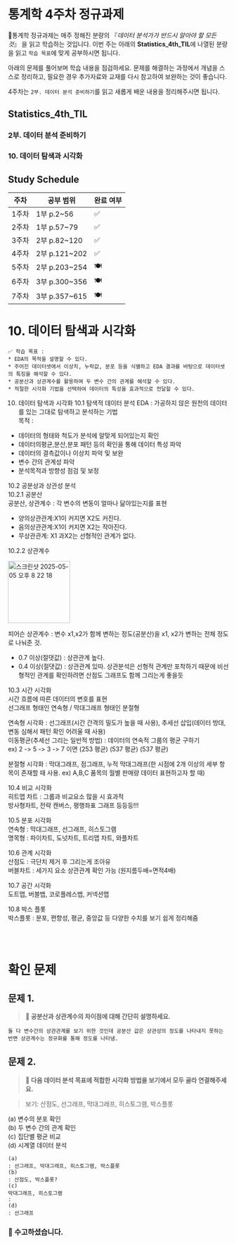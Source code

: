 # 통계학 4주차 정규과제

📌통계학 정규과제는 매주 정해진 분량의 『*데이터 분석가가 반드시 알아야 할 모든 것*』 을 읽고 학습하는 것입니다. 이번 주는 아래의 **Statistics_4th_TIL**에 나열된 분량을 읽고 `학습 목표`에 맞게 공부하시면 됩니다.

아래의 문제를 풀어보며 학습 내용을 점검하세요. 문제를 해결하는 과정에서 개념을 스스로 정리하고, 필요한 경우 추가자료와 교재를 다시 참고하여 보완하는 것이 좋습니다.

4주차는 `2부. 데이터 분석 준비하기`를 읽고 새롭게 배운 내용을 정리해주시면 됩니다.


## Statistics_4th_TIL

### 2부. 데이터 분석 준비하기
### 10. 데이터 탐색과 시각화



## Study Schedule

|주차 | 공부 범위     | 완료 여부 |
|----|----------------|----------|
|1주차| 1부 p.2~56     | ✅      |
|2주차| 1부 p.57~79    | ✅      | 
|3주차| 2부 p.82~120   | ✅      | 
|4주차| 2부 p.121~202  | ✅      | 
|5주차| 2부 p.203~254  | 🍽️      | 
|6주차| 3부 p.300~356  | 🍽️      | 
|7주차| 3부 p.357~615  | 🍽️      | 

<!-- 여기까진 그대로 둬 주세요-->

# 10. 데이터 탐색과 시각화

```
✅ 학습 목표 :
* EDA의 목적을 설명할 수 있다.
* 주어진 데이터셋에서 이상치, 누락값, 분포 등을 식별하고 EDA 결과를 바탕으로 데이터셋의 특징을 해석할 수 있다.
* 공분산과 상관계수를 활용하여 두 변수 간의 관계를 해석할 수 있다.
* 적절한 시각화 기법을 선택하여 데이터의 특성을 효과적으로 전달할 수 있다.
```

10. 데이터 탐색과 시각화 
10.1 탐색적 데이터 분석 
EDA : 가공하지 않은 원천의 데이터를 있는 그대로 탐색하고 분석하는 기법     
목적 : 
- 데이터의 형태와 척도가 분석에 알맞게 되어있는지 확인
- 데이터의평균,분산,분포 패턴 등의 확인을 통해 데이터 특성 파악 
- 데이터의 결측값이나 이상치 파악 및 보완
- 변수 간의 관계성 파악
- 분석목적과 방향성 점검 및 보정

10.2 공분상과 상관성 분석      
10.2.1 공분산      
공분산, 상관계수 : 각 변수의 변동이 얼마나 닮아있는지를 표현      
- 양의상관관계:X1이 커지면 X2도 커진다.
- 음의상관관계:X1이 커지면 X2는 작아진다.
- 무상관관계: X1 과X2는 선형적인 관계가 없다.      



10.2.2 상관계수        

<img width="141" alt="스크린샷 2025-05-05 오후 8 22 18" src="https://github.com/user-attachments/assets/01335405-cb6f-4906-8c06-c60c26dea514" />        

피어슨 상관계수 : 변수 x1,x2가 함께 변하는 정도(공분산)을 x1, x2가 변하는 전체 정도로 나눠준 것.            
- 0.7 이상(절댓값) : 상관관계 높다.
- 0.4 이상(절댓값) : 상관관계 있따.
상관분석은 선형적 관계만 포착하기 때문에 비선형적인 관계를 확인하려면 산점도 그래프도 함께 그리는게 좋을듯    

10.3 시간 시각화      
시간 흐름에 따른 데이터의 변호를 표현    
선그래프 형태인 연속형 / 막대그래프 형태인 분절형      

연속형 시각화 : 선그래프(시간 간격의 밀도가 높을 때 사용), 추세선 삽입(데이터 방대, 변동 심해서 패턴 확인 어려울 때 사용)         
이동평균(추세선 그리는 일반적 방법) : 데이터의 연속적 그룹의 평균 구하기       
ex) 2 -> 5 -> 3 -> 7 이면 (253 평균) (537 평균) (537 평균)      

분절형 시각화 : 막대그래프, 점그래프, 누적 막대그래프(한 시점에 2개 이상의 세부 항목이 존재할 때 사용. ex) A,B,C 품목의 월별 판매량 데이터 표현하고자 할 때) 

10.4 비교 시각화      
히트맵 차트 : 그룹과 비교요소 많을 시 효과적     
방사형차트, 전략 캔버스, 평행좌표 그래프 등등등!!!     

10.5 분포 시각화     
연속형 : 막대그래프, 선그래프, 히스토그램              
명목형 : 파이차트, 도넛차트, 트리맵 차트, 와플차트 

10.6 관계 시각화      
산점도 : 극단치 제거 후 그리는게 조아유      
버블차트 : 세가지 요소 상관관계 확인 가능 (원지름두배=면적4배)     

10.7 공간 시각화      
도트맵, 버블뱁, 코로플레스뱁, 커넥션맵

10.8 박스 플롯      
박스플롯 : 분포, 편향성, 평균, 중앙값 등 다양한 수치를 보기 쉽게 정리해줌     




<br>
<br>

# 확인 문제

## 문제 1.
> **🧚 공분산과 상관계수의 차이점에 대해 간단히 설명하세요.**

```
둘 다 변수간의 상관관계를 보기 위한 것인데 공분산 값은 상관성의 정도를 나타내지 못하는 반면 상관계수는 정규화를 통해 정도를 나타냄. 
```

## 문제 2.
> **🧚 다음 데이터 분석 목표에 적합한 시각화 방법을 보기에서 모두 골라 연결해주세요.**

> 보기: 산점도, 선그래프, 막대그래프, 히스토그램, 박스플롯

(a) 변수의 분포 확인   
(b) 두 변수 간의 관계 확인   
(c) 집단별 평균 비교   
(d) 시계열 데이터 분석

<!--중복 가능-->

```
(a) 
: 선그래프, 막대그래프, 히스토그램, 박스플롯     
(b)      
: 산점도, 박스플롯?
(c)     
막대그래프, 히스토그램 
:     
(d)       
: 선그래프  
```


### 🎉 수고하셨습니다.
